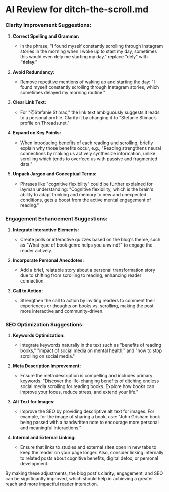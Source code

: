 # AI Review for ditch-the-scroll.md

### Clarity Improvement Suggestions:

1. **Correct Spelling and Grammar:**
   - In the phrase, "I found myself constantly scrolling through Instagram stories in the morning when I woke up to start my day, sometimes this would even dely me starting my day." replace "dely" with **"delay."**

2. **Avoid Redundancy:**
   - Remove repetitive mentions of waking up and starting the day: "I found myself constantly scrolling through Instagram stories, which sometimes delayed my morning routine."

3. **Clear Link Text:**
   - For "@Stefanie Stimac," the link text ambiguously suggests it leads to a personal profile. Clarify it by changing it to "Stefanie Stimac’s profile on Threads.net."

4. **Expand on Key Points:**
   - When introducing benefits of each reading and scrolling, briefly explain why those benefits occur, e.g., "Reading strengthens neural connections by making us actively synthesize information, unlike scrolling which tends to overfeed us with passive and fragmented data."

5. **Unpack Jargon and Conceptual Terms:**
   - Phrases like "cognitive flexibility" could be further explained for layman understanding: "Cognitive flexibility, which is the brain's ability to adapt thinking and memory to new and unexpected conditions, gets a boost from the active mental engagement of reading."

### Engagement Enhancement Suggestions:

1. **Integrate Interactive Elements:**
   - Create polls or interactive quizzes based on the blog's theme, such as "What type of book genre helps you unwind?" to engage the reader actively.

2. **Incorporate Personal Anecdotes:**
   - Add a brief, relatable story about a personal transformation story due to shifting from scrolling to reading, enhancing reader connection.

3. **Call to Action:**
   - Strengthen the call to action by inviting readers to comment their experiences or thoughts on books vs. scrolling, making the post more interactive and community-driven.

### SEO Optimization Suggestions:

1. **Keywords Optimization:**
   - Integrate keywords naturally in the text such as "benefits of reading books," "impact of social media on mental health," and "how to stop scrolling on social media."

2. **Meta Description Improvement:**
   - Ensure the meta description is compelling and includes primary keywords. "Discover the life-changing benefits of ditching endless social media scrolling for reading books. Explore how books can improve your focus, reduce stress, and extend your life."

3. **Alt Text for Images:**
   - Improve the SEO by providing descriptive alt text for images. For example, for the image of sharing a book, use: "John Grisham book being passed with a handwritten note to encourage more personal and meaningful interactions."

4. **Internal and External Linking:**
   - Ensure that links to studies and external sites open in new tabs to keep the reader on your page longer. Also, consider linking internally to related posts about cognitive benefits, digital detox, or personal development.

By making these adjustments, the blog post's clarity, engagement, and SEO can be significantly improved, which should help in achieving a greater reach and more impactful reader interaction.
